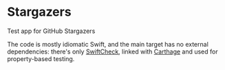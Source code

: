 # Stargazers
Test app for GitHub Stargazers

The code is mostly idiomatic Swift, and the main target has no external dependencies: there's only [SwiftCheck](https://github.com/typelift/SwiftCheck), linked with [Carthage](https://github.com/Carthage/Carthage) and used for property-based testing.
